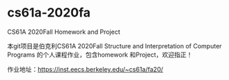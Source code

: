 # cs61a-2020fa
CS61A 2020Fall Homework and Project

本git项目是伯克利CS61A 2020Fall Structure and Interpretation of Computer Programs 的个人课程作业，包含homework 和Project，欢迎指正！

作业地址：https://inst.eecs.berkeley.edu/~cs61a/fa20/

